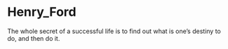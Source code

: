 # Henry_Ford
The whole secret of a successful life is to find out what is one’s destiny to do, and then do it.
